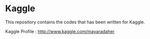 # Kaggle

This repository contains the codes that has been written for Kaggle.

Kaggle Profile : http://www.kaggle.com/mayaradaher
